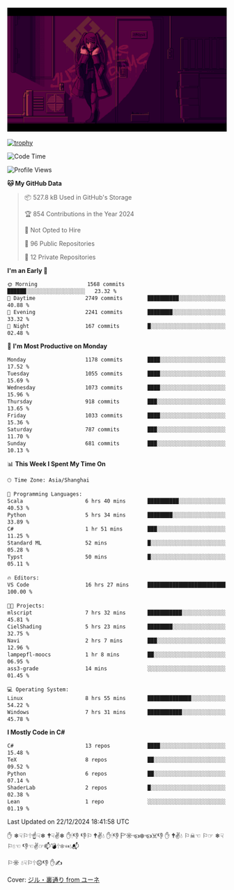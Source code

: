 ![](imgs/main.png)

[![trophy](https://github-profile-trophy.vercel.app/?username=NeilKleistGao&theme=dracula)](https://github.com/ryo-ma/github-profile-trophy)

<!--START_SECTION:waka-->
![Code Time](http://img.shields.io/badge/Code%20Time-1%2C530%20hrs%2048%20mins-blue)

![Profile Views](http://img.shields.io/badge/Profile%20Views-0-blue)

**🐱 My GitHub Data** 

> 📦 527.8 kB Used in GitHub's Storage 
 > 
> 🏆 854 Contributions in the Year 2024
 > 
> 🚫 Not Opted to Hire
 > 
> 📜 96 Public Repositories 
 > 
> 🔑 12 Private Repositories 
 > 
**I'm an Early 🐤** 

```text
🌞 Morning                1568 commits        ██████░░░░░░░░░░░░░░░░░░░   23.32 % 
🌆 Daytime                2749 commits        ██████████░░░░░░░░░░░░░░░   40.88 % 
🌃 Evening                2241 commits        ████████░░░░░░░░░░░░░░░░░   33.32 % 
🌙 Night                  167 commits         █░░░░░░░░░░░░░░░░░░░░░░░░   02.48 % 
```
📅 **I'm Most Productive on Monday** 

```text
Monday                   1178 commits        ████░░░░░░░░░░░░░░░░░░░░░   17.52 % 
Tuesday                  1055 commits        ████░░░░░░░░░░░░░░░░░░░░░   15.69 % 
Wednesday                1073 commits        ████░░░░░░░░░░░░░░░░░░░░░   15.96 % 
Thursday                 918 commits         ███░░░░░░░░░░░░░░░░░░░░░░   13.65 % 
Friday                   1033 commits        ████░░░░░░░░░░░░░░░░░░░░░   15.36 % 
Saturday                 787 commits         ███░░░░░░░░░░░░░░░░░░░░░░   11.70 % 
Sunday                   681 commits         ███░░░░░░░░░░░░░░░░░░░░░░   10.13 % 
```


📊 **This Week I Spent My Time On** 

```text
🕑︎ Time Zone: Asia/Shanghai

💬 Programming Languages: 
Scala                    6 hrs 40 mins       ██████████░░░░░░░░░░░░░░░   40.53 % 
Python                   5 hrs 34 mins       ████████░░░░░░░░░░░░░░░░░   33.89 % 
C#                       1 hr 51 mins        ███░░░░░░░░░░░░░░░░░░░░░░   11.25 % 
Standard ML              52 mins             █░░░░░░░░░░░░░░░░░░░░░░░░   05.28 % 
Typst                    50 mins             █░░░░░░░░░░░░░░░░░░░░░░░░   05.11 % 

🔥 Editors: 
VS Code                  16 hrs 27 mins      █████████████████████████   100.00 % 

🐱‍💻 Projects: 
mlscript                 7 hrs 32 mins       ███████████░░░░░░░░░░░░░░   45.81 % 
CielShading              5 hrs 23 mins       ████████░░░░░░░░░░░░░░░░░   32.75 % 
Navi                     2 hrs 7 mins        ███░░░░░░░░░░░░░░░░░░░░░░   12.96 % 
lampepfl-moocs           1 hr 8 mins         ██░░░░░░░░░░░░░░░░░░░░░░░   06.95 % 
ass3-grade               14 mins             ░░░░░░░░░░░░░░░░░░░░░░░░░   01.45 % 

💻 Operating System: 
Linux                    8 hrs 55 mins       ██████████████░░░░░░░░░░░   54.22 % 
Windows                  7 hrs 31 mins       ███████████░░░░░░░░░░░░░░   45.78 % 
```

**I Mostly Code in C#** 

```text
C#                       13 repos            ████░░░░░░░░░░░░░░░░░░░░░   15.48 % 
TeX                      8 repos             ██░░░░░░░░░░░░░░░░░░░░░░░   09.52 % 
Python                   6 repos             ██░░░░░░░░░░░░░░░░░░░░░░░   07.14 % 
ShaderLab                2 repos             █░░░░░░░░░░░░░░░░░░░░░░░░   02.38 % 
Lean                     1 repo              ░░░░░░░░░░░░░░░░░░░░░░░░░   01.19 % 
```




 Last Updated on 22/12/2024 18:41:58 UTC
<!--END_SECTION:waka-->

✋ ❄☟⚐🕆☝☟❄ 🕈☟✌❄ ✋🕯👎 👎⚐ 🕈✌💧 ✋🕯👎 🏱☼☜❄☜☠👎 ✋ 🕈✌💧 ⚐☠☜ ⚐☞ ❄☟⚐💧☜ 👎☜✌☞📫💣🕆❄☜💧📬

⚐☼ 💧☟⚐🕆☹👎 ✋✍

Cover: [ジル・裏通り from ユーネ](https://www.pixiv.net/artworks/62127066)
